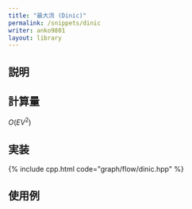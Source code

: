 ```yaml
---
title: "最大流 (Dinic)"
permalink: /snippets/dinic
writer: anko9801
layout: library
---
```


## 説明

## 計算量

$O(EV^2)$

## 実装

{% include cpp.html code="graph/flow/dinic.hpp" %}

## 使用例

